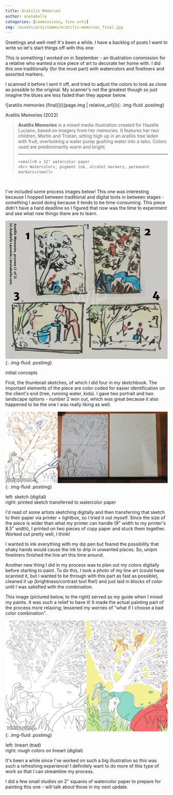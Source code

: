 ```yaml
---
title: Aratilis Memories
author: anonabelle
categories: [commissions, fine arts]
img: /assets/proj/comms/aratilis-memories_final.jpg
---
```


<div class="blogtext mb-3" markdown='1'>
<p> Greetings and well-met! It's been a while. I have a backlog of posts I want to write so let's start things off with this one:</p>

<p>This is something I worked on in September - an illustration commission for a relative who wanted a nice piece of art to decorate her home with. I did this one traditionally (for the most part) with watercolors and fineliners and assorted markers.</p>
<p>I scanned it before I sent it off, and tried to adjust the colors to look as close as possible to the original. My scanner's not the greatest though so just imagine the blues are less faded than they appear below.</p>

</div>

![aratilis memories (final)]({{page.img | relative_url}}){: .img-fluid .postimg}

<div class="blogimgcaption">Aratilis Memories (2022)</div>


<div class="blogtext" markdown='1'>
<blockquote><b>Aratilis Memories</b> is a mixed media illustration created for Hazelle Luciano, based on imagery from her memories. It features her two
children, Martin and Tristan, sitting high up in an aratilis tree laden
with fruit, overlooking a water pump gushing water into a tabo. Colors
used are predominantly warm and bright.
<hr>

	<small>9 x 12" watercolor paper
	<br> Watercolors, pigment ink, alcohol markers, permanent markers</small>
</blockquote>
<br>
<p>I've included some process images below! This one was interesting because I hopped between traditional and digital tools in between stages - something I avoid doing because it tends to be time-consuming. This piece didn't have a hard deadline so I figured that now was the time to experiment and see what new things there are to learn.</p>
</div>

![aratilis memories (line art)](/assets/proj/comms/aratilis-memories_process-1.jpg){: .img-fluid .postimg}

<div class="blogimgcaption"> initial concepts</div>

<div class="blogtext" markdown='1'>
<p>First, the thumbnail sketches, of which I did four in my sketchbook. The important elements of the piece are color coded for easier identification on the client's end (tree, running water, kids). I gave two portrait and two landscape options - number 2 won out, which was great because it also happened to be the one I was really liking as well.</p>
</div>

![aratilis memories (digital test render)](/assets/proj/comms/aratilis-memories_process-2.jpg){: .img-fluid .postimg} 

<div class="blogimgcaption">left: sketch (digital)<br> right: printed sketch transferred to watercolor paper</div>

<div class="blogtext" markdown='1'>
<p>
I'd read of some artists sketching digitally and then transferring that sketch to their paper via printer + lightbox, so I tried it out myself. Since the size of the piece is wider than what my printer can handle (9" width to my printer's 8.5" width), I printed on two pieces of copy paper and stuck them together. Worked out pretty well, I think!
</p>

<p>I wanted to ink everything with my dip pen but feared the possibility that shaky hands would cause the ink to drip in unwanted places. So, unipin fineliners finished the line art this time around.</p>

<p>Another new thing I did in my process was to plan out my colors digitally before starting to paint. To do this, I took a photo of my line art (could have scanned it, but I wanted to be through with this part as fast as possible), cleaned it up (brightness/contrast tool ftw!) and just laid in blocks of color until I was satisfied with the combination.</p>

<p>This image (pictured below, to the right) served as my guide when I mixed my paints. It was such a relief to have it! It made the actual painting part of the process more relaxing; lessened my worries of "what if I choose a bad color combination".
</p>
</div>

![aratilis memories (digital test render)](/assets/proj/comms/aratilis-memories_process-3.jpg){: .img-fluid .postimg} 

<div class="blogimgcaption">left: lineart (trad) <br> right: rough colors on lineart (digital)</div>


<div class="blogtext" markdown='1'>
<p>It's been a while since I've worked on such a big illustration so this was such a refreshing experience! I definitely want to do more of this type of work so that I can streamline my process.</p>
<p>I did a few small studies on 2" squares of watercolor paper to prepare for painting this one - will talk about those in my next update.</p>

</div>
